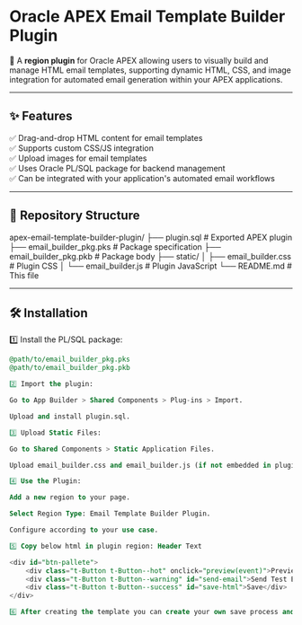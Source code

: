 # Oracle APEX Email Template Builder Plugin

🚀 A **region plugin** for Oracle APEX allowing users to visually build and manage HTML email templates, supporting dynamic HTML, CSS, and image integration for automated email generation within your APEX applications.

---

## ✨ Features

✅ Drag-and-drop HTML content for email templates  
✅ Supports custom CSS/JS integration  
✅ Upload images for email templates  
✅ Uses Oracle PL/SQL package for backend management  
✅ Can be integrated with your application's automated email workflows

---

## 📂 Repository Structure

apex-email-template-builder-plugin/
├── plugin.sql # Exported APEX plugin
├── email_builder_pkg.pks # Package specification
├── email_builder_pkg.pkb # Package body
├── static/
│ ├── email_builder.css # Plugin CSS
│ └── email_builder.js # Plugin JavaScript
└── README.md # This file

---

## 🛠️ Installation

1️⃣ Install the PL/SQL package:
```sql
@path/to/email_builder_pkg.pks
@path/to/email_builder_pkg.pkb

2️⃣ Import the plugin:

Go to App Builder > Shared Components > Plug-ins > Import.

Upload and install plugin.sql.

3️⃣ Upload Static Files:

Go to Shared Components > Static Application Files.

Upload email_builder.css and email_builder.js (if not embedded in plugin).

4️⃣ Use the Plugin:

Add a new region to your page.

Select Region Type: Email Template Builder Plugin.

Configure according to your use case.

5️⃣ Copy below html in plugin region: Header Text

<div id="btn-pallete">
    <div class="t-Button t-Button--hot" onclick="preview(event)">Preview</div>
    <div class="t-Button t-Button--warning" id="send-email">Send Test Email</div>
    <div class="t-Button t-Button--success" id="save-html">Save</div>
</div>

6️⃣ After creating the template you can create your own save process and send email process with html id's for Save and Send Email
